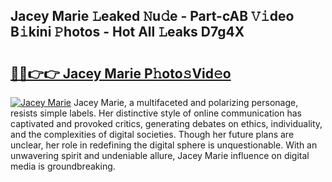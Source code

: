 ## Jacey Marie 𝙻eaked 𝙽u𝚍e - Part-cAB 𝚅𝚒deo B𝚒kini 𝙿hotos - Hot All 𝙻eaks D7g4X

# <h2><a href="http://ld05q0.urlbe.top/?page=Jacey+Marie">🔗🔗👉👉 Jacey Marie P𝚑oto𝚜Vid𝚎o</a></h2>

[![Jacey Marie](https://i.imgur.com/eBuTRDB.gif)](http://ld05q0.urlbe.top/?page=Jacey+Marie)
Jacey Marie, a multifaceted and polarizing personage, resists simple labels. Her distinctive style of online communication has captivated and provoked critics, generating debates on ethics, individuality, and the complexities of digital societies. Though her future plans are unclear, her role in redefining the digital sphere is unquestionable. With an unwavering spirit and undeniable allure, Jacey Marie influence on digital media is groundbreaking.
